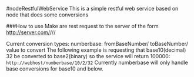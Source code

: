 #nodeRestfulWebService
This is a simple restful web service based on node that does some conversions

###How to use
Make are rest request to the server of the form http://server.com/<conversion type>/<convert from>/<convert to>/<value>

Current conversion types:
numberbase: fromBaseNumber/ toBaseNumber/ value to convert
The following example is requesting that base10(decimal) 32 be converted to base2(binary) so the service will return 100000: 
`http://webhost/numberbase/10/2/32`
Currently numberbase will only handle base conversions for base10 and below.